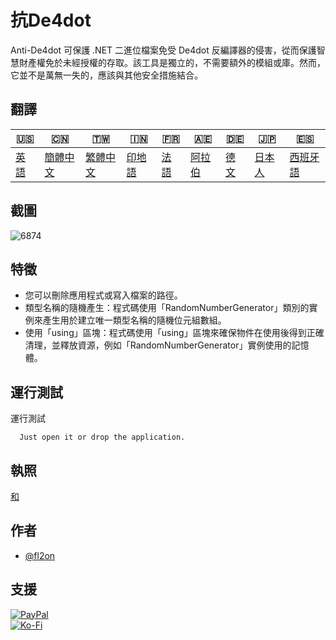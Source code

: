# 抗De4dot

Anti-De4dot 可保護 .NET 二進位檔案免受 De4dot 反編譯器的侵害，從而保護智慧財產權免於未經授權的存取。該工具是獨立的，不需要額外的模組或庫。然而，它並不是萬無一失的，應該與其他安全措施結合。

## 翻譯

| 🇺🇸            | 🇨🇳                    | 🇹🇼                    | 🇮🇳                | 🇫🇷               | 🇦🇪                | 🇩🇪               | 🇯🇵                | 🇪🇸                 |
| --------------- | ----------------------- | ----------------------- | ------------------- | ------------------ | ------------------- | ------------------ | ------------------- | -------------------- |
| [英語](README.md) | [簡體中文](README.zh-CN.md) | [繁體中文](README.zh-TW.md) | [印地語](README.hi.md) | [法語](README.fr.md) | [阿拉伯](README.ar.md) | [德文](README.de.md) | [日本人](README.ja.md) | [西班牙語](README.es.md) |

## 截圖

![6874](https://github.com/fl2on/Anti-De4dot/assets/69091361/0a750eb0-44e3-4d15-a799-16382325b8e8)

## 特徵

-   您可以刪除應用程式或寫入檔案的路徑。
-   類型名稱的隨機產生：程式碼使用「RandomNumberGenerator」類別的實例來產生用於建立唯一類型名稱的隨機位元組數組。
-   使用「using」區塊：程式碼使用「using」區塊來確保物件在使用後得到正確清理，並釋放資源，例如「RandomNumberGenerator」實例使用的記憶體。

## 運行測試

運行測試

```text
  Just open it or drop the application.
```

## 執照

[和](https://choosealicense.com/licenses/mit/)

## 作者

-   [@fl2on](https://www.github.com/fl2on)

## 支援

[![PayPal](https://img.shields.io/badge/PayPal-00457C?style=for-the-badge&logo=paypal&logoColor=white)](https://paypal.me/nova355killer)  
[![Ko-Fi](https://img.shields.io/badge/kofi-00457C?style=for-the-badge&logo=ko-fi&logoColor=white)](https://ko-fi.com/nova355)
